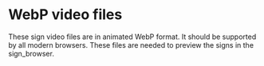 # WebP video files

These sign video files are in animated WebP format. It should be supported by all modern browsers. These files are needed to preview the signs in the sign_browser.
